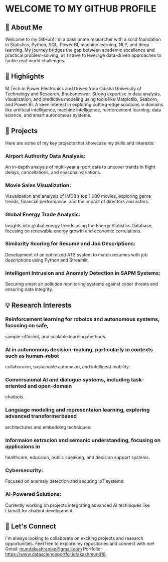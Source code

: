 # WELCOME TO MY GITHUB PROFILE

## 👋 About Me
Welcome to my GitHub! I'm a passionate researcher with a solid foundation in Statistics, Python, SQL, Power BI, machine learning, NLP, and deep learning. My journey bridges the gap between academic excellence and practical problem-solving, as I strive to leverage data-driven approaches to tackle real-world challenges.

## 🌟 Highlights
M.Tech in Power Electronics and Drives from Odisha University of Technology and Research, Bhubaneswar.
Strong expertise in data analysis, visualization, and predictive modeling using tools like Matplotlib, Seaborn, and Power BI.
A keen interest in exploring cutting-edge solutions in domains like artificial intelligence, machine intelligence, reinforcement learning, data science, and smart autonomous systems.

## 📂 Projects
Here are some of my key projects that showcase my skills and interests:

### Airport Authority Data Analysis: 
An in-depth analysis of multi-year airport data to uncover trends in flight delays, cancellations, and seasonal variations.

### Movie Sales Visualization: 
Visualization and analysis of IMDB’s top 1,000 movies, exploring genre trends, financial performance, and the impact of directors and actors.

### Global Energy Trade Analysis: 
Insights into global energy trends using the Energy Statistics Database, focusing on renewable energy growth and economic correlations.

### Similarity Scoring for Resume and Job Descriptions: 
Development of an optimized ATS system to match resumes with job descriptions using Python and Streamlit.

### Intelligent Intrusion and Anomaly Detection in SAPM Systems: 
Securing smart air pollution monitoring systems against cyber threats and ensuring data integrity.

## 💡 Research Interests
### Reinforcement learning for roboics and autonomous systems, focusing on safe,
sample-efficient, and scalable learning methods.
### AI in autonomous decision-making, particularly in contexts such as human–robot
collaboraion, sustainable automaion, and intelligent mobility.
### Conversaional AI and dialogue systems, including task-oriented and open-domain
chatbots.
### Language modeling and representaion learning, exploring advanced transformerbased
architectures and embedding techniques.
### Informaion extracion and semanic understanding, focusing on applicaions in
healthcare, educaion, public speaking, and decision support systems.
### Cybersecurity: 
Focused on anomaly detection and securing IoT systems.
### AI-Powered Solutions: 
Currently working on projects integrating advanced AI techniques like Llama3 for chatbot development.

## 🚀 Let's Connect
I'm always looking to collaborate on exciting projects and research opportunities. Feel free to explore my repositories and connect with me!
Gmail: mundakashranjan@gmail.com
Portfolio: https://www.datascienceportfol.io/akashmund18

